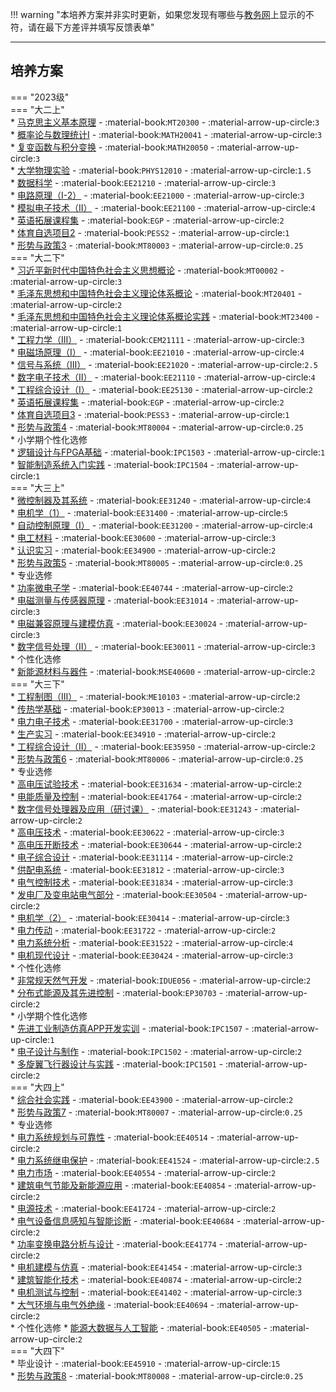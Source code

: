 !!! warning "本培养方案并非实时更新，如果您发现有哪些与[教务网](https://my.cqu.edu.cn)上显示的不符，请在最下方差评并填写反馈表单"

---

## 培养方案  

=== "2023级"  
    === "大二上"  
        * [马克思主义基本原理](../../../course/马克思主义基本原理.md) - :material-book:`MT20300` - :material-arrow-up-circle:`3`  
        * [概率论与数理统计Ⅰ](../../../course/概率论与数理统计.md) - :material-book:`MATH20041` - :material-arrow-up-circle:`3`  
        * [复变函数与积分变换](../../../course/复变函数与积分变换.md) - :material-book:`MATH20050` - :material-arrow-up-circle:`3`  
        * [大学物理实验](../../../course/大学物理实验.md) - :material-book:`PHYS12010` - :material-arrow-up-circle:`1.5`  
        * [数据科学](../../../course/数据科学.md) - :material-book:`EE21210` - :material-arrow-up-circle:`3`  
        * [电路原理（I-2）](../../../course/电路原理.md) - :material-book:`EE21000` - :material-arrow-up-circle:`3`  
        * [模拟电子技术（Ⅱ）](../../../course/模拟电子技术.md) - :material-book:`EE21100` - :material-arrow-up-circle:`4`  
        * [英语拓展课程集](../../../course/英语.md) - :material-book:`EGP` - :material-arrow-up-circle:`2`  
        * [体育自选项目2](../../../course/体育.md) - :material-book:`PESS2` - :material-arrow-up-circle:`1`  
        * [形势与政策3](../../../course/形势与政策.md) - :material-book:`MT80003` - :material-arrow-up-circle:`0.25`  
    === "大二下"  
        * [习近平新时代中国特色社会主义思想概论](../../../course/习近平新时代中国特色社会主义思想概论.md) - :material-book:`MT00002` - :material-arrow-up-circle:`3`  
        * [毛泽东思想和中国特色社会主义理论体系概论](../../../course/毛泽东思想和中国特色社会主义理论体系概论.md) - :material-book:`MT20401` - :material-arrow-up-circle:`2`  
        * [毛泽东思想和中国特色社会主义理论体系概论实践](../../../course/毛泽东思想和中国特色社会主义理论体系概论实践.md) - :material-book:`MT23400` - :material-arrow-up-circle:`1`  
        * [工程力学（Ⅲ）](../../../course/工程力学.md) - :material-book:`CEM21111` - :material-arrow-up-circle:`3`  
        * [电磁场原理（I）](../../../course/电磁场原理.md) - :material-book:`EE21010` - :material-arrow-up-circle:`4`  
        * [信号与系统（Ⅲ）](../../../course/信号与系统.md) - :material-book:`EE21020` - :material-arrow-up-circle:`2.5`  
        * [数字电子技术（Ⅱ）](../../../course/数字电子技术.md) - :material-book:`EE21110` - :material-arrow-up-circle:`4`  
        * [工程综合设计（I）](../../../course/工程综合设计.md) - :material-book:`EE25130` - :material-arrow-up-circle:`2`  
        * [英语拓展课程集](../../../course/英语.md) - :material-book:`EGP` - :material-arrow-up-circle:`2`  
        * [体育自选项目3](../../../course/体育.md) - :material-book:`PESS3` - :material-arrow-up-circle:`1`  
        * [形势与政策4](../../../course/形势与政策.md) - :material-book:`MT80004` - :material-arrow-up-circle:`0.25`  
        * 小学期个性化选修  
            * [逻辑设计与FPGA基础](../../../course/逻辑设计与FPGA基础.md) - :material-book:`IPC1503` - :material-arrow-up-circle:`1`  
            * [智能制造系统入门实践](../../../course/智能制造系统入门实践.md) - :material-book:`IPC1504` - :material-arrow-up-circle:`1`  
    === "大三上"  
        * [微控制器及其系统](../../../course/微控制器及其系统.md) - :material-book:`EE31240` - :material-arrow-up-circle:`4`  
        * [电机学（1）](../../../course/电机学.md) - :material-book:`EE31400` - :material-arrow-up-circle:`5`  
        * [自动控制原理（I）](../../../course/自动控制原理.md) - :material-book:`EE31200` - :material-arrow-up-circle:`4`  
        * [电工材料](../../../course/电工材料.md) - :material-book:`EE30600` - :material-arrow-up-circle:`3`  
        * [认识实习](../../../course/认识实习.md) - :material-book:`EE34900` - :material-arrow-up-circle:`2`  
        * [形势与政策5](../../../course/形势与政策.md) - :material-book:`MT80005` - :material-arrow-up-circle:`0.25`  
        * 专业选修  
            * [功率微电子学](../../../course/功率微电子学.md) - :material-book:`EE40744` - :material-arrow-up-circle:`2`  
            * [电磁测量与传感器原理](../../../course/电磁测量与传感器原理.md) - :material-book:`EE31014` - :material-arrow-up-circle:`3`  
            * [电磁兼容原理与建模仿真](../../../course/电磁兼容原理与建模仿真.md) - :material-book:`EE30024` - :material-arrow-up-circle:`3`  
            * [数字信号处理（Ⅱ）](../../../course/数字信号处理.md) - :material-book:`EE30011` - :material-arrow-up-circle:`3`  
        * 个性化选修  
            * [新能源材料与器件](../../../course/新能源材料与器件.md) - :material-book:`MSE40600` - :material-arrow-up-circle:`2`  
    === "大三下"  
        * [工程制图（Ⅲ）](../../../course/工程制图.md) - :material-book:`ME10103` - :material-arrow-up-circle:`2`  
        * [传热学基础](../../../course/传热学基础.md) - :material-book:`EP30013` - :material-arrow-up-circle:`2`  
        * [电力电子技术](../../../course/电力电子技术.md) - :material-book:`EE31700` - :material-arrow-up-circle:`3`  
        * [生产实习](../../../course/生产实习.md) - :material-book:`EE34910` - :material-arrow-up-circle:`2`  
        * [工程综合设计（Ⅱ）](../../../course/工程综合设计.md) - :material-book:`EE35950` - :material-arrow-up-circle:`2`  
        * [形势与政策6](../../../course/形势与政策.md) - :material-book:`MT80006` - :material-arrow-up-circle:`0.25`  
        * 专业选修  
            * [高电压试验技术](../../../course/高电压试验技术.md) - :material-book:`EE31634` - :material-arrow-up-circle:`2`  
            * [电能质量及控制](../../../course/电能质量及控制.md) - :material-book:`EE41764` - :material-arrow-up-circle:`2`  
            * [数字信号处理器及应用（研讨课）](../../../course/数字信号处理器及应用（研讨课）.md) - :material-book:`EE31243` - :material-arrow-up-circle:`2`  
            * [高电压技术](../../../course/高电压技术.md) - :material-book:`EE30622` - :material-arrow-up-circle:`3`  
            * [高电压开断技术](../../../course/高电压开断技术.md) - :material-book:`EE30644` - :material-arrow-up-circle:`2`  
            * [电子综合设计](../../../course/电子综合设计.md) - :material-book:`EE31114` - :material-arrow-up-circle:`2`  
            * [供配电系统](../../../course/供配电系统.md) - :material-book:`EE31812` - :material-arrow-up-circle:`3`  
            * [电气控制技术](../../../course/电气控制技术.md) - :material-book:`EE31834` - :material-arrow-up-circle:`3`  
            * [发电厂及变电站电气部分](../../../course/发电厂及变电站电气部分.md) - :material-book:`EE30504` - :material-arrow-up-circle:`2`  
            * [电机学（2）](../../../course/电机学.md) - :material-book:`EE30414` - :material-arrow-up-circle:`3`  
            * [电力传动](../../../course/电力传动.md) - :material-book:`EE31722` - :material-arrow-up-circle:`2`  
            * [电力系统分析](../../../course/电力系统分析.md) - :material-book:`EE31522` - :material-arrow-up-circle:`4`  
            * [电机现代设计](../../../course/电机现代设计.md) - :material-book:`EE30424` - :material-arrow-up-circle:`3`  
        * 个性化选修  
            * [非常规天然气开发](../../../course/非常规天然气开发.md) - :material-book:`IDUE056` - :material-arrow-up-circle:`2`  
            * [分布式能源及其先进控制](../../../course/分布式能源及其先进控制.md) - :material-book:`EP30703` - :material-arrow-up-circle:`2`  
        * 小学期个性化选修  
            * [先进工业制造仿真APP开发实训](../../../course/先进工业制造仿真APP开发实训.md) - :material-book:`IPC1507` - :material-arrow-up-circle:`1`  
            * [电子设计与制作](../../../course/电子设计与制作.md) - :material-book:`IPC1502` - :material-arrow-up-circle:`2`  
            * [多旋翼飞行器设计与实践](../../../course/多旋翼飞行器设计与实践.md) - :material-book:`IPC1501` - :material-arrow-up-circle:`2`  
    === "大四上"  
        * [综合社会实践](../../../course/综合社会实践.md) - :material-book:`EE43900` - :material-arrow-up-circle:`2`  
        * [形势与政策7](../../../course/形势与政策.md) - :material-book:`MT80007` - :material-arrow-up-circle:`0.25`  
        * 专业选修  
            * [电力系统规划与可靠性](../../../course/电力系统规划与可靠性.md) - :material-book:`EE40514` - :material-arrow-up-circle:`2`  
            * [电力系统继电保护](../../../course/电力系统继电保护.md) - :material-book:`EE41524` - :material-arrow-up-circle:`2.5`  
            * [电力市场](../../../course/电力市场.md) - :material-book:`EE40554` - :material-arrow-up-circle:`2`  
            * [建筑电气节能及新能源应用](../../../course/建筑电气节能及新能源应用.md) - :material-book:`EE40854` - :material-arrow-up-circle:`2`  
            * [电源技术](../../../course/电源技术.md) - :material-book:`EE41724` - :material-arrow-up-circle:`2`  
            * [电气设备信息感知与智能诊断](../../../course/电气设备信息感知与智能诊断.md) - :material-book:`EE40684` - :material-arrow-up-circle:`2`  
            * [功率变换电路分析与设计](../../../course/功率变换电路分析与设计.md) - :material-book:`EE41774` - :material-arrow-up-circle:`2`  
            * [电机建模与仿真](../../../course/电机建模与仿真.md) - :material-book:`EE41454` - :material-arrow-up-circle:`3`  
            * [建筑智能化技术](../../../course/建筑智能化技术.md) - :material-book:`EE40874` - :material-arrow-up-circle:`2`  
            * [电机测试与控制](../../../course/电机测试与控制.md) - :material-book:`EE41402` - :material-arrow-up-circle:`3`  
            * [大气环境与电气外绝缘](../../../course/大气环境与电气外绝缘.md) - :material-book:`EE40694` - :material-arrow-up-circle:`2`  
        * 个性化选修
            * [能源大数据与人工智能](../../../course/能源大数据与人工智能.md) - :material-book:`EE40505` - :material-arrow-up-circle:`2`  
    === "大四下"  
        * 毕业设计 - :material-book:`EE45910` - :material-arrow-up-circle:`15`  
        * [形势与政策8](../../../course/形势与政策.md) - :material-book:`MT80008` - :material-arrow-up-circle:`0.25`  